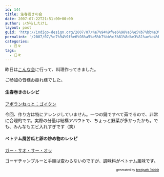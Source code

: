 ```yaml
---
id: 144
title: 生春巻きの会
date: 2007-07-22T21:51:00+00:00
author: いがらしたけし
layout: post
guid: 'http://indigo-design.org/2007/07/%e7%94%9f%e6%98%a5%e5%b7%bb%e3%81%8d%e3%81%ae%e4%bc%9a/'
permalink: '/2007/07/%e7%94%9f%e6%98%a5%e5%b7%bb%e3%81%8d%e3%81%ae%e4%bc%9a/'
categories:
  - 日々
tags:
  - 日々
---
```

<p>昨日は<a href="http://mixi.jp/view_event.pl?id=20210479&amp;comm_id=424026">こんな会</a>に行って、料理作ってきました。</p><p>ご参加の皆様お疲れ様でした。</p><h4>生春巻きのレシピ</h4><p><a href="http://www.apolan.jp/recipe/asian/asian08.html">アポランねっと：ゴイクン</a></p><p>今回、作り方は特にアレンジしていません。一つの鍋ですべて茹でるので、非常に合理的です。実際の分量は結構アバウトで、ちょっと野菜が多かったかも。でも、みんなもエビ入れすぎです（笑）</p><h4>ベトナム風苦瓜と卵の炒め物のレシピ</h4><p><a href="http://home.att.ne.jp/alpha/VN/cooking/recipe/kho-qua-xao.htm">ガー・サオ・サー・オッ</a></p><p>ゴーヤチャンプルーと手順は変わらないのですが、調味料がベトナム風味です。</p><!--feedpath info start--><div style="text-align: right;font-size: 10px">&nbsp;&nbsp;<span>generated by <a href="http://feedpath.jp" title="feedpath Rabbit" target="_blank">feedpath Rabbit</a></span></div><!--feedpath info end-->